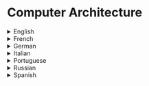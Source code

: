 # Computer Architecture

<details>
  <summary>English</summary>
  
  ### Materials
- [Computer Architecture](https://en.wikipedia.org/wiki/Computer_architecture)
- [CIS 501](https://www.cis.upenn.edu/~milom/cis501-Fall11/)
- [CS 429: Spring, 2020](https://www.cs.utexas.edu/~byoung/cs429/syllabus429.html)
- [MIT 6.823 Computer System Architecture](http://csg.csail.mit.edu/6.823/lecnotes.html)
- [CS301 Computer Architecture](https://learn.saylor.org/course/view.php?id=71)
- [Introduction to Computer Architecture](http://people.cs.ksu.edu/~schmidt/300s05/Lectures/ArchNotes/arch.html)
- [18-447 Introduction to Computer Architecture](https://users.ece.cmu.edu/~jhoe/doku/doku.php?id=18-447_introduction_to_computer_architecture)
- [Basic Computer Architecture](https://www.phy.ornl.gov/csep/ca/node2.html)
- [Computer Architecture - Class Notes](http://www.cs.iit.edu/~virgil/cs470/Book/)
- [Computer Organization and ArchitectureLecture Notes](http://www.svecw.edu.in/Docs%5CITIIBTechIISemLecCOA.pdf)
- [Computer Organization and Architecture E-Book](http://bitbarshi.edu.in/pdf/E-books/computer%20organisation%20and%20architecture%20e-book.pdf)
- [Computer Architecture Slides](https://cse.iitkgp.ac.in/~debdeep/courses_iitkgp/COA2011/slides/)
- [Computer Architecture - Class Notes - NYU](https://cs.nyu.edu/courses/fall99/V22.0436-001/class-notes.html)
- [CS146 Computer Architecture](http://www.eecs.harvard.edu/~dbrooks/cs146-spring2004/)
- [Geeks for Geeks](https://www.geeksforgeeks.org/computer-organization-and-architecture-tutorials/)
- [Study of Computer Architecture](https://courses.cs.washington.edu/courses/cse378/06sp/lectures/lecture1.pdf)
- [NPTEL Computer Architecture](https://nptel.ac.in/courses/106104073/)
- [CS 3810](https://www.youtube.com/playlist?list=PLm7BxCUdWqZzjZ-jRe73KUfj2GsSS2FPy)
- [Computer Architecture Course](https://www.studytonight.com/computer-architecture/)
- [Hardware/Software Interface](https://www.youtube.com/watch?v=2JS6EXdqi5M&amp;list=PL0oekSefhQVJdk0hSRu6sZ2teWM740NtL)
- [Von Neumann Architecture - Computerphile](https://www.youtube.com/watch?v=Ml3-kVYLNr8)
- [Carnegie Mellon - Spring 2015](https://www.youtube.com/watch?v=zLP_X4wyHbY&amp;list=PL5PHm2jkkXmi5CxxI7b3JCL1TWybTDtKq)
- [CS 224](https://www.youtube.com/watch?v=CDO28Esqmcg&amp;list=PLhwVAYxlh5dvB1MkZrcRZy6x_a2yORNAu)
- [Computer Organization & Architecture](https://www.youtube.com/watch?v=h4prlOPOpNQ&amp;list=PLgBlB7BVKQmg__8dTZOkHBSj4WDRgZ4vX)
- [IIT Madras](https://www.youtube.com/watch?v=leWKvuZVUE8&amp;list=PL618BCCBE114511B3)
- [MIT 6.004](https://www.youtube.com/watch?v=9DWlqtsNGV0&amp;list=PLMF2PpA06Sb2CcgshzLYsZJcevBZ-ZNt3)
- [How a CPU Works](https://www.youtube.com/watch?v=cNN_tTXABUA)
- [Fundamentals of Computer Organization and Architecture](https://pdfs.semanticscholar.org/4bd9/9622f8f83e80c8145dda5852b9a3e8ab3d4a.pdf)
- [Basic Computer Architecture](https://cse.unl.edu/~witty/class/embedded/material/note/architecture.pdf)
- [Modern Computer Architecture](http://www.engr.colostate.edu/ECE251/Lectures/Lecture27connors.pdf)
- [Computer Architecture A Quantitative Approach](http://www.iuma.ulpgc.es/~nunez/clases-micros-para-com/clases-mpc-slides-links/Copy%20of%20(Ebook%20Pdf)%20Computer%20Architecture%20A%20Quantitative%20App.pdf)
- [Computer Organization and Architecture, Designing for Perfomance](http://home.ustc.edu.cn/~louwenqi/reference_books_tools/Computer%20Organization%20and%20Architecture%2010th%20-%20William%20Stallings.pdf)
- [Principles of Computer Architecture](https://theswissbay.ch/pdf/Gentoomen%20Library/Computer%20Architecture/Principles%20of%20Computer%20Architecture%20-%201999.pdf)
- [Essentials of Computer Architecture](http://documents.routledge-interactive.s3.amazonaws.com/9781138626591/student/Notes_for_students.pdf)
- [Computer Architecture I](http://www.it.uu.se/edu/course/homepage/dark/ht11/dark1-1-welcome.pdf)
- [University of Oslo](https://www.uio.no/studier/emner/matnat/ifi/INF2270/v14/dokumenter/kompendium-inf2270.pdf)
- [Advanced Computer Architecture](http://164.100.133.129:81/econtent/Uploads/Advanced_Computer_Architecture.pdf)
- [21 Century Comp Architecture](https://cra.org/ccc/wp-content/uploads/sites/2/2015/05/21stcenturyarchitecturewhitepaper.pdf)
- [ECE C61](http://www.ece.northwestern.edu/~kcoloma/ece361/lectures/Lec03-isa.pdf)
- [MIT 6.004 Resources](https://6004.mit.edu/web/spring19/resources/lectures)
- [Von Neumann Computer Model](http://www.c-jump.com/CIS77/CPU/VonNeumann/lecture.html)
- [CS 2600](http://www.cse.iitm.ac.in/~vplab/courses/comp_org/LEC_INTRO.pdf)
- [Advanced Computer Architecture](https://cs.baylor.edu/~maurer/aida/courses/archintro.pdf)
- [Stony Brook University](https://compas.cs.stonybrook.edu/course/cse502-s13/lectures/cse502-L4-pipelining.pdf)
- [Evolution of CPU Processing Power](https://www.youtube.com/playlist?list=PLC7a8fNahjQ8IkiD5f7blIYrro9oeIfJU)
- [CENG 311 Computer Architecture](http://web.iyte.edu.tr/~tolgaayav/courses/ceng311/)
- [Computer Architecture:  A Constructive Approach](http://csg.csail.mit.edu/6.375/6_375_2019_www/resources/archbook.pdf)
- [Von Neumann Architecture](https://www2.cs.siu.edu/~cs401/Textbook/ch2.pdf)
- [Jim Keller: Moore's Law, Microprocessors, Abstractions, and First Principles](https://www.youtube.com/watch?v=Nb2tebYAaOA)
</details>

<details>
  <summary>French</summary>
  
  ### Materials
- [Architecture des ordinateurs](http://www.fil.univ-lille1.fr/~wegrzyno/portail/Info/Doc/HTML/seq8_architecture.html)
- [Architecture des Ordinateurs](http://dept-info.labri.fr/ENSEIGNEMENT/archi/cours/archi.pdf)
- [L'architecture de base](https://fr.wikibooks.org/wiki/Fonctionnement_d%27un_ordinateur/L%27architecture_de_base_d%27un_ordinateur)
- [Architecture de l’Ordinateur](https://rmdiscala.developpez.com/cours/LesChapitres.html/Cours1/Chap1.5.htm)
- [Architecture des ordinateurs](http://emi.um5.ac.ma/belouadha/assets/doc/Architecture.pdf)
- [Architecture des ordinateurs I](http://emi.um5.ac.ma/eleuldj/Cours/Arc_Ord/ArcOrd1.pdf)
- [Cours Architecture](https://les-electroniciens.com/sites/default/files/cours/cours-architecture_des_ordinateurs.pdf)
- [Cours](http://perso.ens-lyon.fr/frederic.vivien/Enseignement/Archi-2001-2002/Cours.pdf)
- [Introduction à l'Architecture](http://igm.univ-mlv.fr/ens/Licence/L3/2008-2009/ArchiOrdi/cours/BlinGuillaume-ArchiOrdi-Intro.pdf)
- [Cours Ghalouci](https://www.univ-usto.dz/images/coursenligne/Cours_ghalouci.pdf)
- [Architecture des Ordinateurs](http://www.insea.ma/download/coursarchi.pdf)
- [Architecture de base d’un ordinateur](http://www.ucd.ac.ma/gptn/Files/Other/Web%20Info/Architecture.pdf)
</details>

<details>
  <summary>German</summary>
  
  ### Materials
- [Rechnerarchitektur](https://www.tu-chemnitz.de/informatik/friz/Grundl-Inf/Rechnerarchitektur/Vorlesung/vorlesung_1.pdf)
- [Rechnerarchitektur mit Simulator](https://wiki.zum.de/wiki/Rechnerarchitektur_mit_Simulator_JOHNNY)
- [Rechnerarchitektur I/II](https://www.in.tu-clausthal.de/uploads/media/Rechnerarchitektur_Skript_02.pdf)
- [Grundlagen der Rechnerarchitektur](https://www.uni-ulm.de/fileadmin/website_uni_ulm/iui.inst.050/vorlesungen/wise1415/gdra/GdRA-falk-WS1415-6-Rechnerarchitektur.pdf)
</details>

<details>
  <summary>Italian</summary>
  
  ### Materials
- [Architettura del calcolatore](https://home.deib.polimi.it/roveri/SlideInformaticaGrafica/2_Architettura_del_calcolatore.pdf)
- [Architettura](http://www.cs.unibo.it/~zuppirol/Architettura.pdf)
- [Architettura del calcolatore](http://wwwinfo.deis.unical.it/~irina/lezioni/lezione3.pdf)
- [Funzionamento del calcolatore](http://web.diegm.uniud.it/pierluca/public_html/teaching/fpac/strumenti/simcpu/doc_it/01_architettura_e_funzionamento_del_calcolatore.pdf)
- [L'hardware del PC](http://www.dsi.unive.it/~mace/web/Teaching/InfBase2010/03-10set-Hardware.pdf)
- [Personal Computer](https://it.wikibooks.org/wiki/Personal_computer/Architettura)
</details>

<details>
  <summary>Portuguese</summary>
  
  ### Materials
- [Introdução a Arquitetura de Computadores](https://pt.wikibooks.org/wiki/Introdu%C3%A7%C3%A3o_%C3%A0_Arquitetura_de_Computadores)
- [Introdução a Arquitetura de Computadores](http://producao.virtual.ufpb.br/books/edusantana/introducao-a-arquitetura-de-computadores-livro/livro/livro.chunked/index.html)
- [Arquitetura de Computadores](http://estudio01.proj.ufsm.br/cadernos/cafw/tecnico_informatica/arquitetura_computadores.pdf)
- [Introdução à Arquitetura de Computadores](https://fenix.tecnico.ulisboa.pt/disciplinas/IAC4/2013-2014/1-semestre/aulas-teoricas)
- [Organização e Arquitetura de Computadores II](http://www.univasf.edu.br/~romulo.camara/novo/?page_id=168)
- [UFLA - Introdução](http://professores.dcc.ufla.br/~monserrat/icc/Introducao_arq_computador.pdf)
- [UFRJ - EEL 580](https://www.gta.ufrj.br/ensino/EEL580/index.html)
- [Arquitetura de Computadores I](https://inf.ufes.br/~alberto/arq_comp.html)
- [Arquitetura de Computadores a visão do software](https://memoria.ifrn.edu.br/bitstream/handle/1044/982/Arquitetura%20de%20Computadores%20-%20Ebook.pdf)
- [Organização e Arquitetura de Computadores](http://redeetec.mec.gov.br/images/stories/pdf/eixo_infor_comun/tec_inf/081112_org_arq_comp.pdf)
- [Arquitetura de um Computador](https://fenix.tecnico.ulisboa.pt/downloadFile/3779579950902/iac-02h.pdf)
- [Arquitetura de Computador](http://www.jvasconcellos.com.br/unijorge/wp-content/uploads/2012/02/Arquitetura-de-Computadores.pdf)
- [Arquitetura de Computadores Fundamentos](http://www.inf.ufg.br/~fmc/arqcomp/Fundamentos1.pdf)
- [Arquitetura de Computadores Moderna](http://www.ufjf.br/eduardo_barrere/files/2013/03/Aula011.pdf)
- [UNIVESP](https://www.youtube.com/watch?v=HgA-oXOV7kI&amp;list=PLxI8Can9yAHdG-xUDj6i-HGB7IAsAU-t1)
</details>

<details>
  <summary>Russian</summary>
  
  ### Materials
- [Tanenbaum](https://nsu.ru/xmlui/bitstream/handle/nsu/9054/tanenbaum_AC.pdf)
- [Architecture Book](http://book.kbsu.ru/theory/chapter2/1_2_0.html)
- [Lectures](https://www.youtube.com/watch?v=dVZrHGNGvb0)
- [Tannenbaum](http://remont-comp-pomosh.ru/Book/Tannenbaum_Arhitektura_Kompjutera_izdanie_4.pdf)
</details>

<details>
  <summary>Spanish</summary>
  
  ### Materials
- [Arquitectura de Computadoras](http://www.aliat.org.mx/BibliotecasDigitales/sistemas/Arquitectura_computadoras_I.pdf)
- [Wikiwand](http://www.wikiwand.com/es/Arquitectura_de_computadoras#/Introducci%C3%B3n)
- [Arquitectura de Computadores](http://www.dacya.ucm.es/hidalgo/arquitectura/tema1.pdf)
- [Arquitectura de Computadores](https://www.datsi.fi.upm.es/docencia/Arquitectura_09/)
- [Arquitectura de Computadoras](https://eva.fing.edu.uy/course/view.php?id=195)
- [Disca](http://personales.upv.es/pabmitor/acso/FILES/ArqComp/CST/ArqComp%20t3.pdf)
- [Organización y arquitectura computacional](http://edacunob.ult.edu.cu/bitstream/123456789/37/1/Organizaci%C3%B3n%20y%20Arquitectura%20de%20computadoras.%20Un%20enfoque%20pr%C3%A1ctico.pdf)
- [CC 4301](https://users.dcc.uchile.cl/~jfabry/arq/arquitectura.pdf)
- [Fundamentos del Diseño de Computadores](http://ocw.uc3m.es/ingenieria-informatica/arquitectura-de-computadores/materiales/es-m1-01-fund-ocw.pdf)
</details>